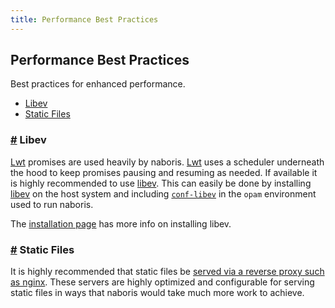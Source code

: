 ```yaml
---
title: Performance Best Practices
---
```


## Performance Best Practices
Best practices for enhanced performance.

- [Libev](#libev)
- [Static Files](#static-files)

### <a name="libev" href="#libev">#</a> Libev
[Lwt](https://ocsigen.org/lwt) promises are used heavily by naboris. [Lwt](https://ocsigen.org/lwt) uses a scheduler underneath the hood to keep promises pausing and resuming as needed. If available it is highly recommended to use [libev](http://software.schmorp.de/). This can easily be done by installing [libev](http://software.schmorp.de/) on the host system and including [`conf-libev`](https://opam.ocaml.org/packages/conf-libev/) in the `opam` environment used to run naboris.

The [installation page](http://localhost:3999/quick-start/installation#libev) has more info on installing libev.

### <a name="static-files" href="#static-files">#</a> Static Files
It is highly recommended that static files be [served via a reverse proxy such as nginx](https://docs.nginx.com/nginx/admin-guide/web-server/serving-static-content/). These servers are highly optimized and configurable for serving static files in ways that naboris would take much more work to achieve.